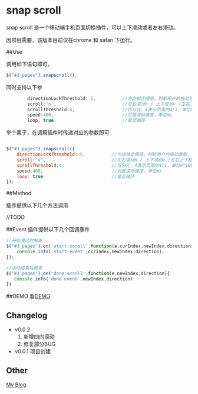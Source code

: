 snap scroll
=====

snap scroll 是一个移动端手机页面切换插件，可以上下滑动或者左右滑动。

因项目需要，该版本目前仅在chrome 和 safari 下运行。


##Use

调用如下语句即可。
```js
$("#J_pages").snapscroll();
```
同时支持以下参
```js
        directionLockThreshold: 5,          //方向锁定阈值，判断用户的拖动意图，是倾向x方向拖动还是y方向
        scroll:'n',                         //左右滚动h / 上下滚动v /左右上下都可滚动n
        scrollThreshold:4,                  //百分比，4表示页面的4/1，单位n*100%
        speed:400,                          //页面滚动速度，单位ms
        loop: true                          //是否循环
```

举个栗子，在调用插件时传递对应的参数即可:
```js

$("#J_pages").snapscroll({
    directionLockThreshold: 5,          //方向锁定阈值，判断用户的拖动意图，是倾向x方向拖动还是y方向
    scroll:'v',                         //左右滚动h / 上下滚动v /左右上下都可滚动n
    scrollThreshold:4,                  //百分比，4表示页面的4/1，单位n*100%
    speed:400,                          //页面滚动速度，单位ms
    loop: true                          //是否循环
});

```

##Method

插件提供以下几个方法调用

//TODO

##Event
插件提供以下几个回调事件
```js
//开始滑动时触发
$("#J_pages").on('start:scroll',function(e,curIndex,newIndex,direction){
    console.info('start event',curIndex,newIndex,direction);
});

//活动结束后触发
$("#J_pages").on('done:scroll',function(e,newIndex,direction){
   console.info('done event',newIndex,direction)
})

```

##DEMO
看[DEMO](http://oos.me/zepto-SnapScroll/demo.html)

## Changelog
* v0.0.2
    1. 新增四向滚动
    2. 修复部分BUG
* v0.0.1 项目创建

## Other
[My Blog](http://www.ghugo.com)

